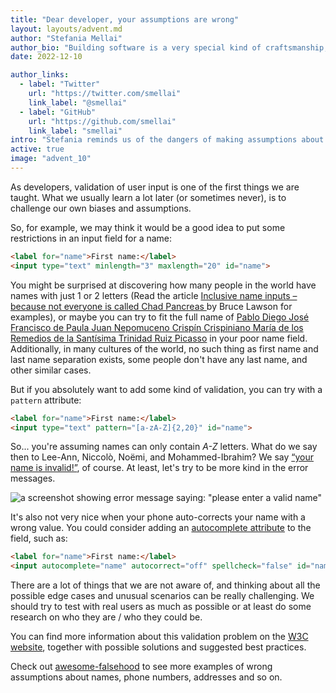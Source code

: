 ```yaml
---
title: "Dear developer, your assumptions are wrong"
layout: layouts/advent.md
author: "Stefania Mellai"
author_bio: "Building software is a very special kind of craftsmanship, in which you create something from nothing. Stefania is a software engineer from Italy, that makes impalpable crafts using React, HTML and CSS, with a special eye on accessibility and good UX."
date: 2022-12-10

author_links:
  - label: "Twitter"
    url: "https://twitter.com/smellai"
    link_label: "@smellai"
  - label: "GitHub"
    url: "https://github.com/smellai"
    link_label: "smellai"
intro: "Stefania reminds us of the dangers of making assumptions about your users."
active: true
image: "advent_10"
---
```

As developers, validation of user input is one of the first things we are taught.
What we usually learn a lot later (or sometimes never), is to challenge our own biases and assumptions.

So, for example, we may think it would be a good idea to put some restrictions in an input field for a name:

```html
<label for="name">First name:</label>
<input type="text" minlength="3" maxlength="20" id="name">
```

You might be surprised at discovering how many people in the world have names with just 1 or 2 letters (Read the article [Inclusive name inputs – because not everyone is called Chad Pancreas ](https://brucelawson.co.uk/2022/inclusive-name-inputs-because-not-everyone-is-called-chad-pancreas/) by Bruce Lawson for examples), or maybe you can try to fit the full name of [Pablo Diego José Francisco de Paula Juan Nepomuceno Crispín Crispiniano María de los Remedios de la Santísima Trinidad Ruiz Picasso](https://www.britannica.com/question/What-is-Picassos-full-name) in your poor name field.
Additionally, in many cultures of the world, no such thing as first name and last name separation exists, some people don't have any last name, and other similar cases.

But if you absolutely want to add some kind of validation, you can try with a `pattern` attribute:

```html
<label for="name">First name:</label>
<input type="text" pattern="[a-zA-Z]{2,20}" id="name">
```

So... you're assuming names can only contain _A-Z_ letters. What do we say then to Lee-Ann, Niccolò, Noëmi, and Mohammed-Ibrahim? We say [“your name is invalid!”](https://twitter.com/yournameisvalid), of course.
At least, let's try to be more kind in the error messages.

![a screenshot showing error message saying: "please enter a valid name"](https://pbs.twimg.com/media/FdV8wTpWQAEIIcG?format=png&name=small)

It's also not very nice when your phone auto-corrects your name with a wrong value. You could consider adding an [autocomplete attribute](https://developer.mozilla.org/en-US/docs/Web/HTML/Attributes/autocomplete) to the field, such as:

```html
<label for="name">First name:</label>
<input autocomplete="name" autocorrect="off" spellcheck="false" id="name" />
```

There are a lot of things that we are not aware of, and thinking about all the possible edge cases and unusual scenarios can be really challenging. We should try to test with real users as much as possible or at least do some research on who they are / who they could be.

You can find more information about this validation problem on the [W3C website](https://www.w3.org/International/questions/qa-personal-names), together with possible solutions and suggested best practices.

Check out [awesome-falsehood](https://github.com/kdeldycke/awesome-falsehood) to see more examples of wrong assumptions about names, phone numbers, addresses and so on.
